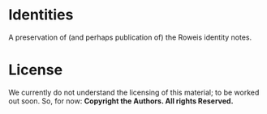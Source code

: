 # Identities
A preservation of (and perhaps publication of) the Roweis identity notes.

# License
We currently do not understand the licensing of this material; to be worked out soon. So, for now: **Copyright the Authors. All rights Reserved.**
